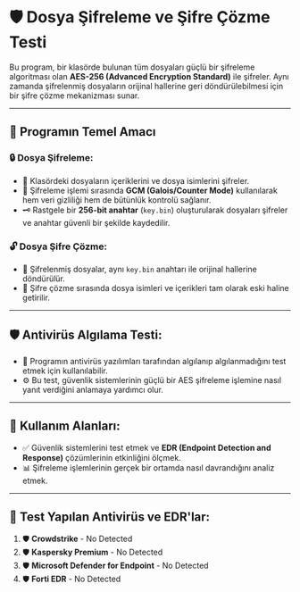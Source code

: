 # 🛡️ Dosya Şifreleme ve Şifre Çözme Testi

Bu program, bir klasörde bulunan tüm dosyaları güçlü bir şifreleme algoritması olan **AES-256 (Advanced Encryption Standard)** ile şifreler. Aynı zamanda şifrelenmiş dosyaların orijinal hallerine geri döndürülebilmesi için bir şifre çözme mekanizması sunar. 

---

## 🎯 Programın Temel Amacı

### 🔒 **Dosya Şifreleme:**
- 📁 Klasördeki dosyaların içeriklerini ve dosya isimlerini şifreler.
- 🔐 Şifreleme işlemi sırasında **GCM (Galois/Counter Mode)** kullanılarak hem veri gizliliği hem de bütünlük kontrolü sağlanır.
- 🗝️ Rastgele bir **256-bit anahtar** (`key.bin`) oluşturularak dosyaları şifreler ve anahtar güvenli bir şekilde kaydedilir.

### 🔓 **Dosya Şifre Çözme:**
- 🔄 Şifrelenmiş dosyalar, aynı `key.bin` anahtarı ile orijinal hallerine döndürülür.
- 📝 Şifre çözme sırasında dosya isimleri ve içerikleri tam olarak eski haline getirilir.

---

## 🛡️ **Antivirüs Algılama Testi:**
- 🧐 Programın antivirüs yazılımları tarafından algılanıp algılanmadığını test etmek için kullanılabilir.
- ⚙️ Bu test, güvenlik sistemlerinin güçlü bir AES şifreleme işlemine nasıl yanıt verdiğini anlamaya yardımcı olur.

---

## 💼 **Kullanım Alanları:**
- ✅ Güvenlik sistemlerini test etmek ve **EDR (Endpoint Detection and Response)** çözümlerinin etkinliğini ölçmek.
- 📊 Şifreleme işlemlerinin gerçek bir ortamda nasıl davrandığını analiz etmek.

---

## 🧪 **Test Yapılan Antivirüs ve EDR'lar:**
1. 🛡️ **Crowdstrike** - No Detected
2. 🛡️ **Kaspersky Premium**  - No Detected
3. 🛡️ **Microsoft Defender for Endpoint**  - No Detected
4. 🛡️ **Forti EDR** - No Detected
